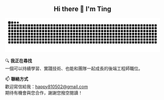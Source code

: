 <h2 align="center">Hi there 👋 I'm Ting</h2>

<p align="center">
  <img src="https://raw.githubusercontent.com/tingchen1992/tingchen1992/output/snake.svg" alt="GitHub Snake Animation">
</p>

🔍 **我正在尋找**  
一個可以持續學習、實踐技術、也能和團隊一起成長的後端工程師職位。

📫 **聯絡方式**  
歡迎寫信給我：happy810502@gmail.com  
期待有機會與您合作，謝謝您撥空閱讀！
